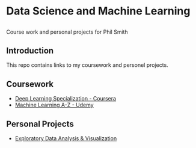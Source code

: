 # Data Science and Machine Learning
##
Course work and personal projects for Phil Smith
##

## Introduction
This repo contains links to my coursework and personel projects. 
## Coursework 
  - [Deep Learning Specialization - Coursera](https://github.com/philtsmith570/deep-learning-coursera/blob/master/README.md)
  - [Machine Learning A-Z - Udemy](https://github.com/philtsmith570/Machine_Learning_A-Z/blob/master/README.md)

## Personal Projects
  - [Exploratory Data Analysis & Visualization](https://github.com/philtsmith570/Exploratory-Data-Analysis_and_Visualizations/README.md)

